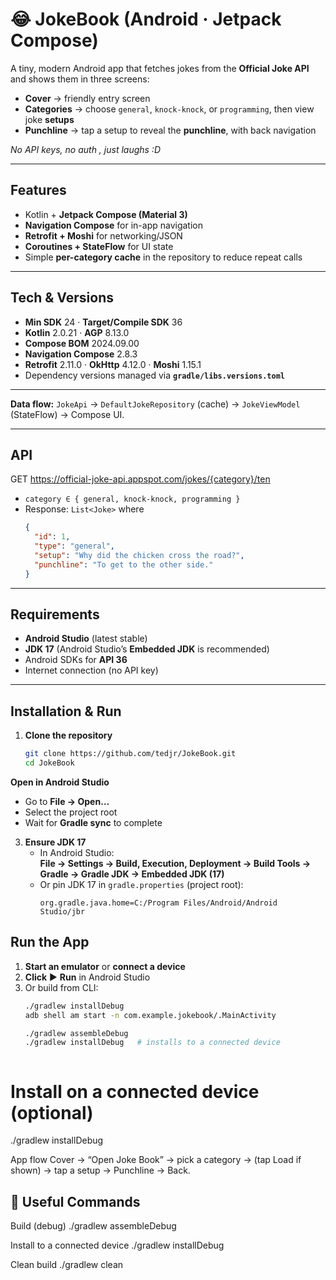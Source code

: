 # 😂 JokeBook (Android · Jetpack Compose)

A tiny, modern Android app that fetches jokes from the **Official Joke API** and shows them in three screens:

- **Cover** → friendly entry screen  
- **Categories** → choose `general`, `knock-knock`, or `programming`, then view joke **setups**  
- **Punchline** → tap a setup to reveal the **punchline**, with back navigation

_No API keys, no auth , just laughs :D_

---

## Features

- Kotlin + **Jetpack Compose (Material 3)**
- **Navigation Compose** for in-app navigation
- **Retrofit + Moshi** for networking/JSON
- **Coroutines + StateFlow** for UI state
- Simple **per-category cache** in the repository to reduce repeat calls

---

## Tech & Versions

- **Min SDK** 24 · **Target/Compile SDK** 36  
- **Kotlin** 2.0.21 · **AGP** 8.13.0  
- **Compose BOM** 2024.09.00  
- **Navigation Compose** 2.8.3  
- **Retrofit** 2.11.0 · **OkHttp** 4.12.0 · **Moshi** 1.15.1  
- Dependency versions managed via **`gradle/libs.versions.toml`**

---



**Data flow:** `JokeApi` → `DefaultJokeRepository` (cache) → `JokeViewModel` (StateFlow) → Compose UI.

---

## API
GET https://official-joke-api.appspot.com/jokes/{category}/ten



- `category ∈ { general, knock-knock, programming }`  
- Response: `List<Joke>` where  
  ```json
  {
    "id": 1,
    "type": "general",
    "setup": "Why did the chicken cross the road?",
    "punchline": "To get to the other side."
  }

---

## Requirements

- **Android Studio** (latest stable)
- **JDK 17** (Android Studio’s **Embedded JDK** is recommended)
- Android SDKs for **API 36**
- Internet connection (no API key)

---

## Installation & Run

1. **Clone the repository**
   ```bash
   git clone https://github.com/tedjr/JokeBook.git
   cd JokeBook

**Open in Android Studio**
   - Go to **File → Open…**
   - Select the project root
   - Wait for **Gradle sync** to complete

3. **Ensure JDK 17**
   - In Android Studio:  
     **File → Settings → Build, Execution, Deployment → Build Tools → Gradle → Gradle JDK → Embedded JDK (17)**
   - Or pin JDK 17 in `gradle.properties` (project root):
     ```properties
     org.gradle.java.home=C:/Program Files/Android/Android Studio/jbr

## Run the App

1. **Start an emulator** or **connect a device**  
2. **Click** ▶ **Run** in Android Studio  
3. Or build from CLI:  
   ```bash
   ./gradlew installDebug
   adb shell am start -n com.example.jokebook/.MainActivity

   ./gradlew assembleDebug
   ./gradlew installDebug   # installs to a connected device



# Install on a connected device (optional)
./gradlew installDebug

App flow
Cover → “Open Joke Book” → pick a category → (tap Load if shown) → tap a setup → Punchline → Back.

## 🧰 Useful Commands
 Build (debug)
./gradlew assembleDebug

 Install to a connected device
./gradlew installDebug

 Clean build
./gradlew clean



